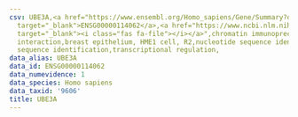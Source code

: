 ```yaml
---
csv: UBE3A,<a href="https://www.ensembl.org/Homo_sapiens/Gene/Summary?db=core;g=ENSG00000114062"
  target="_blank">ENSG00000114062</a>,<a href="https://www.ncbi.nlm.nih.gov/pubmed/22863008"
  target="_blank"><i class="fas fa-file"></i></a>",chromatin immunoprecipitation assay,direct
  interaction,breast epithelium, HME1 cell, R2,nucleotide sequence identification,nucleotide
  sequence identification,transcriptional regulation,
data_alias: UBE3A
data_id: ENSG00000114062
data_numevidence: 1
data_species: Homo sapiens
data_taxid: '9606'
title: UBE3A
---
```

